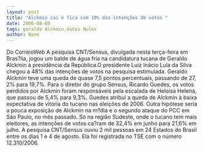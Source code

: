 ```yaml
---
layout: post
title: "Alckmin cai e fica com 19% das intenções de votos "
date: 2006-08-08
tags: geraldo Alckmin,Votos Nulos
author: None
---
```

Do CorreioWeb 
A pesquisa CNT/Sensus, divulgada nesta terça-feira em Bras?lia, jogou um balde de água fria na candidatura tucana de Geraldo Alckmin à presidência da República.O presidente Luiz Inácio Lula da Silva chegou a 48% das intenções de votos na pesquisa estimulada. Geraldo Alckmin teve uma queda de quase 7,5 pontos percentuais, passando de 27, 2% para 19,7%. Para o diretor do grupo Sensus, Ricardo Guedes, os votos perdidos por Alckmin foram responsáveis pela escalada de Heloisa Helena, que passou de 5,4% para 9,3%. Guedes atribui a queda de Alckmin à baixa expectativa de vitória do tucano nas eleições de 2006. Outra hipótese seria a pouca exposição de Alckmin na m?dia e o segundo ataque do PCC em São Paulo, no mês passado. Só na região Sudeste, onde o tucano tem mais eleitores, as intenções de votos ca?ram de 32,4% em junho para 21,6% em julho. A pesquisa CNT/Sensus ouviu 2 mil pessoas em 24 Estados do Brasil entre os dias 1 e 4 de agosto. Ela foi registrada no TSE com o número 12.310/2006. 